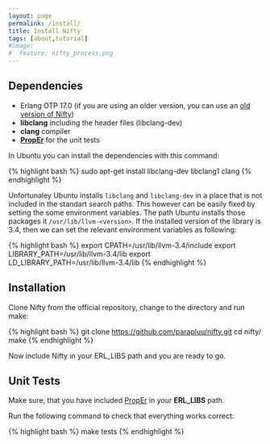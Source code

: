 ```yaml
---
layout: page
permalink: /install/
title: Install Nifty
tags: [about,tutorial]
#image:
#  feature: nifty_process.png
---
```


## Dependencies
+ Erlang OTP 17.0 (if you are using an older version, you can use an <a href="https://github.com/parapluu/nifty/archive/pre-otp-17.tar.gz">old version of Nifty</a>)
+ **libclang** including the header files (libclang-dev)
+ **clang** compiler
+ <a href="http://proper.softlab.ntua.gr/">**PropEr**</a> for the unit tests

In Ubuntu you can install the dependencies with this command:

{% highlight bash %}
sudo apt-get install libclang-dev libclang1 clang
{% endhighlight %}

Unfortunaley Ubuntu installs ```libclang``` and ```libclang-dev``` in a place that is not
included in the standart search paths. This however can be easily fixed by setting the
some environment variables. The path Ubuntu installs those packages it ```/usr/lib/llvm-<version>```.
If the installed version of the library is 3.4, then we can set the relevant environment variables
as following:

{% highlight bash %}
export CPATH=/usr/lib/llvm-3.4/include 
export LIBRARY_PATH=/usr/lib/llvm-3.4/lib 
export LD_LIBRARY_PATH=/usr/lib/llvm-3.4/lib
{% endhighlight %}

## Installation
Clone Nifty from the official repository, change to the directory and run make:

{% highlight bash %}
git clone https://github.com/parapluu/nifty.git
cd nifty/
make
{% endhighlight %}

Now include Nifty in your ERL_LIBS path and you are ready to go.

## Unit Tests
Make sure, that you have included <a href="http://proper.softlab.ntua.gr/">PropEr</a> in your **ERL_LIBS** path.

Run the following command to check that everything works correct:

{% highlight bash %}
make tests
{% endhighlight %}
